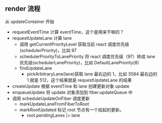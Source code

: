 ## render 流程

从 updateContainer 开始

- requestEventTime 计算 eventTime，这个是用来干嘛的？
- requestUpdateLane 计算 lane
  - 调用 getCurrentPriorityLevel 获取当前 react 调度优先级(schedulerPriority)，比如 97
  - schedulerPriorityToLanePriority 将 react 调度优先级（97）转成 lane 优先级(schedulerLanePriority)，比如 DefaultLanePriority(8)
  - findUpdateLane
    - pickArbitraryLane(lane)获取 lane 最右边的 1，比如 3584 最右边的 1 就是 512，这个结果就是 requestUpdateLane 的结果
- createUpdate 根据 eventTime 和 lane 创建更新对象 update
- enqueueUpdate 将 update 对象添加到 fiber.updateQueue 中
- 调用 scheduleUpdateOnFiber 调度更新
  - markUpdateLaneFromFiberToRoot
  - markRootUpdated 标记 root 节点有一个挂起的更新。
    - root.pendingLanes |= lane
